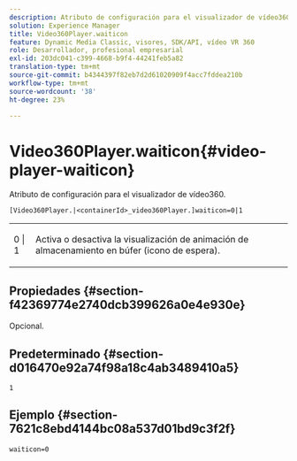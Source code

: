 ```yaml
---
description: Atributo de configuración para el visualizador de vídeo360.
solution: Experience Manager
title: Video360Player.waiticon
feature: Dynamic Media Classic, visores, SDK/API, vídeo VR 360
role: Desarrollador, profesional empresarial
exl-id: 203dc041-c399-4668-b9f4-44241feb5a82
translation-type: tm+mt
source-git-commit: b4344397f82eb7d2d61020909f4acc7fddea210b
workflow-type: tm+mt
source-wordcount: '38'
ht-degree: 23%

---
```


# Video360Player.waiticon{#video-player-waiticon}

Atributo de configuración para el visualizador de vídeo360.

`[Video360Player.|<containerId>_video360Player.]waiticon=0|1`

<table id="table_C616483932C2482CA9794DDD7313FD7C"> 
 <tbody> 
  <tr> 
   <td colname="col1"> <p> <span class="codeph"> 0 | 1</span> </p> </td> 
   <td colname="col2"> <p> Activa o desactiva la visualización de animación de almacenamiento en búfer (icono de espera). </p> </td> 
  </tr> 
 </tbody> 
</table>

## Propiedades {#section-f42369774e2740dcb399626a0e4e930e}

Opcional.

## Predeterminado {#section-d016470e92a74f98a18c4ab3489410a5}

`1`

## Ejemplo {#section-7621c8ebd4144bc08a537d01bd9c3f2f}

```
waiticon=0
```
